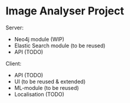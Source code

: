 # Image Analyser Project

Server:
- Neo4j module (WIP)
- Elastic Search module (to be reused)
- API (TODO)

Client:
- API (TODO)
- UI (to be reused & extended)
- ML-module (to be reused)
- Localisation (TODO)
